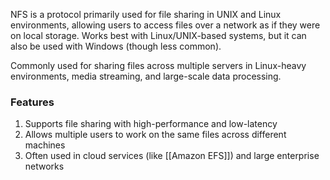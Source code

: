 NFS is a protocol primarily used for file sharing in UNIX and Linux environments, allowing users to access files over a network as if they were on local storage. Works best with Linux/UNIX-based systems, but it can also be used with Windows (though less common).

Commonly used for sharing files across multiple servers in Linux-heavy environments, media streaming, and large-scale data processing.
### Features
1. Supports file sharing with high-performance and low-latency
2. Allows multiple users to work on the same files across different machines
3. Often used in cloud services (like [[Amazon EFS]]) and large enterprise networks



